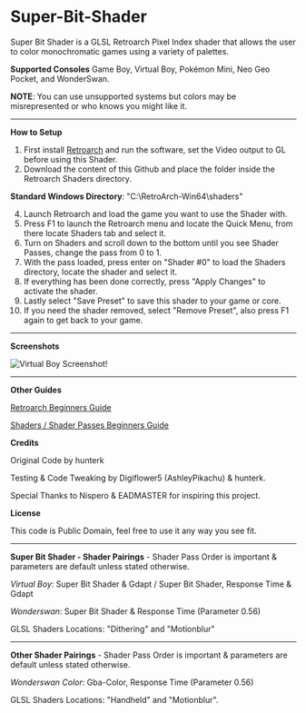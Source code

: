 # Super-Bit-Shader
Super Bit Shader is a GLSL Retroarch Pixel Index shader that allows the user to color monochromatic games using a variety of palettes.

**Supported Consoles**
Game Boy, Virtual Boy, Pokémon Mini, Neo Geo Pocket, and WonderSwan.

**NOTE**: You can use unsupported systems but colors may be misrepresented or who knows you might like it.

-----------------------------------------------------------------------------------------------------------------------
**How to Setup**
1. First install [Retroarch](https://www.retroarch.com/) and run the software, set the Video output to GL before using this Shader.
2. Download the content of this Github and place the folder inside the Retroarch Shaders directory.

**Standard Windows Directory**: "C:\RetroArch-Win64\shaders"

4. Launch Retroarch and load the game you want to use the Shader with.
5. Press F1 to launch the Retroarch menu and locate the Quick Menu, from there locate Shaders tab and select it.
6. Turn on Shaders and scroll down to the bottom until you see Shader Passes, change the pass from 0 to 1.
7. With the pass loaded, press enter on "Shader #0" to load the Shaders directory, locate the shader and select it.
8. If everything has been done correctly, press "Apply Changes" to activate the shader.
9. Lastly select "Save Preset" to save this shader to your game or core.
10. If you need the shader removed, select "Remove Preset", also press F1 again to get back to your game.
-----------------------------------------------------------------------------------------------------------------------
**Screenshots**

![Virtual Boy Screenshot!](https://i.imgur.com/yWm4wEx.png)

-----------------------------------------------------------------------------------------------------------------------
**Other Guides**

[Retroarch Beginners Guide](https://www.youtube.com/watch?v=YyZ6IrmsNgY)

[Shaders / Shader Passes Beginners Guide](https://www.youtube.com/watch?v=YyZ6IrmsNgY) 

**Credits**

Original Code by hunterk

Testing & Code Tweaking by Digiflower5 (AshleyPikachu) & hunterk.

Special Thanks to Nispero & EADMASTER for inspiring this project.

**License**

This code is Public Domain, feel free to use it any way you see fit.

-----------------------------------------------------------------------------------------------------------------------
**Super Bit Shader - Shader Pairings** - Shader Pass Order is important & parameters are default unless stated otherwise.

*Virtual Boy*: Super Bit Shader & Gdapt / Super Bit Shader, Response Time & Gdapt

*Wonderswan*: Super Bit Shader & Response Time (Parameter 0.56)

GLSL Shaders Locations: "Dithering" and "Motionblur"

-----------------------------------------------------------------------------------------------------------------------
**Other Shader Pairings** - Shader Pass Order is important & parameters are default unless stated otherwise.

*Wonderswan Color*: Gba-Color, Response Time (Parameter 0.56)

GLSL Shaders Locations: "Handheld" and "Motionblur".
